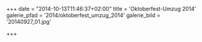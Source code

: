+++
date = "2014-10-13T11:46:37+02:00"
title = 'Oktoberfest-Umzug 2014'
galerie_pfad = '2014/oktoberfest_umzug_2014'
galerie_bild = '20140927_01.jpg'

+++

      